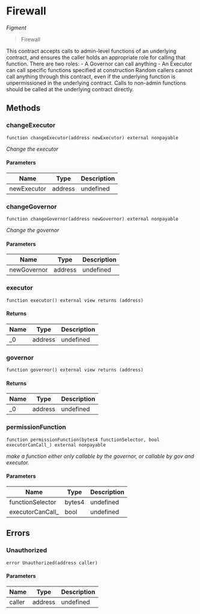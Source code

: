 # Firewall

*Figment*

> Firewall

This contract accepts calls to admin-level functions of an underlying contract, and         ensures the caller holds an appropriate role for calling that function. There are two roles:          - A Governor can call anything          - An Executor can call specific functions specified at construction         Random callers cannot call anything through this contract, even if the underlying function         is unpermissioned in the underlying contract.         Calls to non-admin functions should be called at the underlying contract directly.



## Methods

### changeExecutor

```solidity
function changeExecutor(address newExecutor) external nonpayable
```



*Change the executor*

#### Parameters

| Name | Type | Description |
|---|---|---|
| newExecutor | address | undefined |

### changeGovernor

```solidity
function changeGovernor(address newGovernor) external nonpayable
```



*Change the governor*

#### Parameters

| Name | Type | Description |
|---|---|---|
| newGovernor | address | undefined |

### executor

```solidity
function executor() external view returns (address)
```






#### Returns

| Name | Type | Description |
|---|---|---|
| _0 | address | undefined |

### governor

```solidity
function governor() external view returns (address)
```






#### Returns

| Name | Type | Description |
|---|---|---|
| _0 | address | undefined |

### permissionFunction

```solidity
function permissionFunction(bytes4 functionSelector, bool executorCanCall_) external nonpayable
```



*make a function either only callable by the governor, or callable by gov and executor.*

#### Parameters

| Name | Type | Description |
|---|---|---|
| functionSelector | bytes4 | undefined |
| executorCanCall_ | bool | undefined |




## Errors

### Unauthorized

```solidity
error Unauthorized(address caller)
```





#### Parameters

| Name | Type | Description |
|---|---|---|
| caller | address | undefined |


